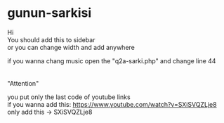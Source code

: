 # gunun-sarkisi
Hi 
</br>
You should add this to sidebar </br>
or you can change width and add anywhere

if you wanna chang music open the "q2a-sarki.php" and change line 44 
</br></br></br>
"Attention"

you put only the last code of youtube links </br>
if you wanna add this: https://www.youtube.com/watch?v=SXiSVQZLje8 </br>
only add this -> SXiSVQZLje8 
